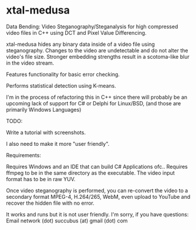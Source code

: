 # xtal-medusa

Data Bending: Video Steganography/Steganalysis for high compressed video files in C++ using DCT and Pixel Value Differencing. 

xtal-medusa hides any binary data inside of a video file using steganography. Changes to the video are undetectable and do not alter the video's file size. Stronger embedding strengths result in a scotoma-like blur in the video stream.

Features functionality for basic error checking.

Performs statistical detection using K-means.

I'm in the process of refactoring this in C++ since there will probably be an upcoming lack of support for C# or Delphi for Linux/BSD, 
(and those are primarily Windows Languages)

TODO:

Write a tutorial with screenshots.

I also need to make it more "user friendly".

Requirements:

Requires Windows and an IDE that can build C# Applications ofc..
Requires ffmpeg to be in the same directory as the executable.
The video input format has to be in raw YUV.

Once video steganography is performed, you can re-convert the video to a secondary format MPEG-4, H.264/265, WebM, even upload to YouTube and recover the hidden file with no error.

It works and runs  but it is not user friendly. I'm sorry, if you have questions:
Email network (dot) succubus (at) gmail (dot) com
